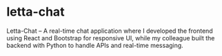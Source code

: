 # letta-chat
Letta-Chat – A real-time chat application where I developed the frontend using React and Bootstrap for responsive UI, while my colleague built the backend with Python to handle APIs and real-time messaging.
